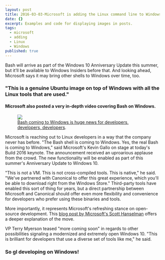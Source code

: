 ```yaml
---
layout: post
title: 2016-03-03-Microsoft is adding the Linux command line to Windows 10
date: {}
excerpt: Examples and code for displaying images in posts.
tags:
  - microsoft
  - adding
  - Linux
  - Windows
published: true
---
```


Bash will arrive as part of the Windows 10 Anniversary Update this summer, but it’ll be available to Windows Insiders before that. And looking ahead, Microsoft says it may bring other shells to Windows over time, too.

### "This is a genuine Ubuntu image on top of Windows with all the Linux tools that are used."

#### Microsoft also posted a very in-depth video covering Bash on Windows.

<figure>
	<a href="https://cdn0.vox-cdn.com/thumbor/qM_vZAvDdOFWnBQF-q3ejPMtftI=/800x0/filters:no_upscale()/cdn0.vox-cdn.com/uploads/chorus_asset/file/6264457/microsoft-build-2016-event-verge_205.0.0.jpg"><img src="https://cdn0.vox-cdn.com/thumbor/qM_vZAvDdOFWnBQF-q3ejPMtftI=/800x0/filters:no_upscale()/cdn0.vox-cdn.com/uploads/chorus_asset/file/6264457/microsoft-build-2016-event-verge_205.0.0.jpg"></a>
	<figcaption><a href="https://cdn0.vox-cdn.com/thumbor/qM_vZAvDdOFWnBQF-q3ejPMtftI=/800x0/filters:no_upscale()/cdn0.vox-cdn.com/uploads/chorus_asset/file/6264457/microsoft-build-2016-event-verge_205.0.0.jpg" title="Bash coming to Windows is huge news for developers, developers, developers">Bash coming to Windows is huge news for developers, developers, developers</a>.</figcaption>
</figure>



Microsoft is reaching out to Linux developers in a way that the company never has before. "The Bash shell is coming to Windows. Yes, the real Bash is coming to Windows," said Microsoft's Kevin Gallo on stage at today's Build 2016 keynote. The announcement received an uproarious applause from the crowd. The new functionality will be enabled as part of this summer's Anniversary Update to Windows 10.


"This is not a VM. This is not cross-compiled tools. This is native," he said. "We've partnered with Canonical to offer this great experience, which you'll be able to download right from the Windows Store." Third-party tools have enabled this sort of thing for years, but a direct partnership between Microsoft and Canonical should offer even more flexibility and convenience for developers who prefer using these binaries and tools.


More importantly, it represents Microsoft's refreshing stance on open-source development. This [blog post by Microsoft's Scott Hanselman](http://www.hanselman.com/blog/DevelopersCanRunBashShellAndUsermodeUbuntuLinuxBinariesOnWindows10.aspx)  offers a deeper explanation of the move.


VP Terry Myerson teased "more coming soon" in regards to other possibilities signaling a modernized and extremely open Windows 10. "This is brilliant for developers that use a diverse set of tools like me," he said.

### So gl developing on Windows!
